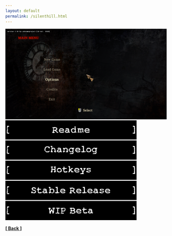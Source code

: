 ```yaml
---
layout: default
permalink: /silenthill.html
---
```

![Screenshot](https://raw.githubusercontent.com/unknownproject/unknownproject.github.io/master/assets/images/SHH.png)
[![ReadMe](https://raw.githubusercontent.com/unknownproject/unknownproject.github.io/master/assets/images/readme.png)](https://raw.githubusercontent.com/unknownproject/Silent_Hill_Homecoming/master/Patches/ReadMe.txt)
[![ChangeLog](https://raw.githubusercontent.com/unknownproject/unknownproject.github.io/master/assets/images/changelog.png)](https://raw.githubusercontent.com/unknownproject/Silent_Hill_Homecoming/master/Patches/ChangeLog.txt)
[![HotKeys](https://raw.githubusercontent.com/unknownproject/unknownproject.github.io/master/assets/images/hotkeys.png)](hhttps://raw.githubusercontent.com/unknownproject/Silent_Hill_Homecoming/master/Patches/HotKeys.txt)
[![Stable Release](https://raw.githubusercontent.com/unknownproject/unknownproject.github.io/master/assets/images/stable.png)](https://github.com/unknownproject/Silent_Hill_Homecoming/blob/master/Patches/Patch_2.0/Patch2.0_upd3_light_pt1.zip)
[![Beta WIP](https://raw.githubusercontent.com/unknownproject/unknownproject.github.io/master/assets/images/beta.png)](https://github.com/unknownproject/Silent_Hill_Homecoming/blob/master/Patches/Patch_2.0/BETA/Patch2.0_upd3_AiO_pt2_beta.exe)




**[[ Back ]](./)**

